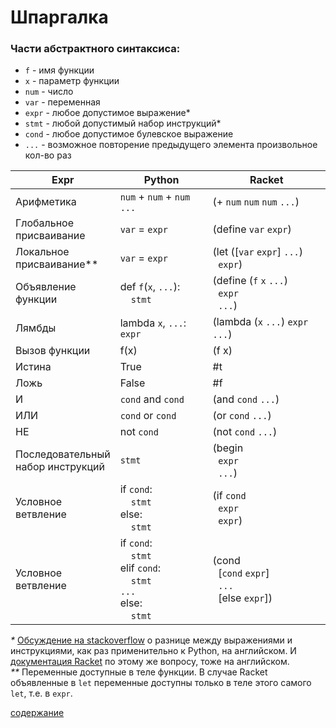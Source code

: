 # Шпаргалка

### Части абстрактного синтаксиса:

- `f` - имя функции
- `x` - параметр функции
- `num` - число
- `var` - переменная
- `expr` - любое допустимое выражение*
- `stmt` - любой допустимый набор инструкций*
- `cond` - любое допустимое булевское выражение
- `...` - возможное повторение предыдущего элемента произвольное кол-во раз

| Expr                                 | Python                                                                                                                                             | Racket                                                                                  |
|--------------------------------------|----------------------------------------------------------------------------------------------------------------------------------------------------|-----------------------------------------------------------------------------------------|
| Арифметика                           | `num` + `num` + `num` `...`                                                                                                                        | (+ `num` `num` `num` `...`)                                                             |
| Глобальное <br>присваивание          | `var` = `expr`                                                                                                                                     | (define `var` `expr`)                                                                   |
| Локальное <br>присваивание**         | `var` = `expr`                                                                                                                                     | (let ([`var` `expr`] `...`)<br>&nbsp;&nbsp;`expr`)                                      |
| Объявление<br>функции                | def `f`(`x`, `...`):<br>&nbsp;&nbsp;&nbsp;&nbsp;`stmt`                                                                                             | (define (`f` `x` `...`)<br>&nbsp;&nbsp;`expr`<br>&nbsp;&nbsp;`...`)                     |
| Лямбды                               | lambda `x`, `...`: `expr`                                                                                                                          | (lambda (`x` `...`) `expr` `...`)                                                       |
| Вызов функции                        | f(x)                                                                                                                                               | (f x)                                                                                   |
| Истина                               | True                                                                                                                                               | #t                                                                                      |
| Ложь                                 | False                                                                                                                                              | #f                                                                                      |
| И                                    | `cond` and `cond`                                                                                                                                  | (and `cond` `...`)                                                                      |
| ИЛИ                                  | `cond` or `cond`                                                                                                                                   | (or `cond` `...`)                                                                       |
| НЕ                                   | not `cond`                                                                                                                                         | (not `cond` `...`)                                                                      |
| Последовательный<br>набор инструкций | `stmt`                                                                                                                                             | (begin<br>&nbsp;&nbsp;`expr`<br>&nbsp;&nbsp;`...`)                                      |
| Условное<br>ветвление                | if `cond`:<br>&nbsp;&nbsp;&nbsp;&nbsp;`stmt`<br>else:<br>&nbsp;&nbsp;&nbsp;&nbsp;`stmt`                                                            | (if `cond`<br>&nbsp;&nbsp;`expr`<br>&nbsp;&nbsp;`expr`)                                 |
| Условное<br>ветвление                | if `cond`:<br>&nbsp;&nbsp;&nbsp;&nbsp;`stmt`<br>elif `cond`:<br>&nbsp;&nbsp;&nbsp;&nbsp;`stmt`<br>`...`<br>else:<br>&nbsp;&nbsp;&nbsp;&nbsp;`stmt` | (cond<br>&nbsp;&nbsp;[`cond` `expr`]<br>&nbsp;&nbsp;`...`<br>&nbsp;&nbsp;[else `expr`]) |

_*_ [Обсуждение на stackoverflow](https://stackoverflow.com/questions/4728073/what-is-the-difference-between-an-expression-and-a-statement-in-python)
о разнице между выражениями и инструкциями, как раз применительно к Python, на английском. И [документация Racket](https://docs.racket-lang.org/guide/syntax-overview.html)
по этому же вопросу, тоже на английском. <br>
_**_ Переменные доступные в теле функции. В случае Racket объявленные в `let` переменные доступны только в теле этого
самого `let`, т.е. в `expr`. <br>

[содержание](../README.md)